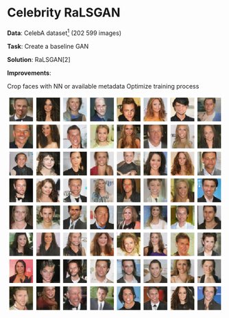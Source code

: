 # Celebrity RaLSGAN

__Data__: CelebA dataset[<sup>1</sup>](https://arxiv.org/abs/1807.00734) (202 599 images)

__Task__: Create a baseline GAN 

__Solution__: RaLSGAN[2]

__Improvements__:

Crop faces with NN or available metadata
Optimize training process

![](example_output.png)
